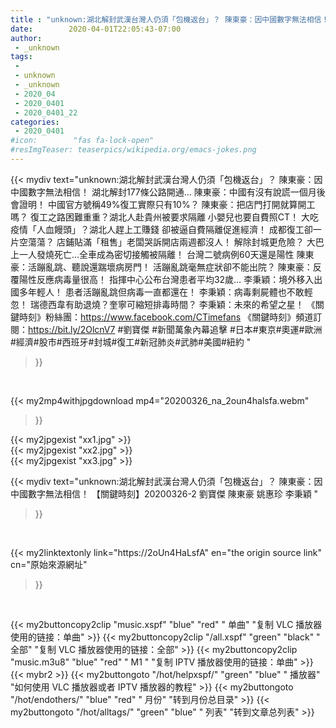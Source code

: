 ```yaml
---
title : "unknown:湖北解封武漢台灣人仍須「包機返台」？ 陳東豪：因中國數字無法相信！ 【關鍵時刻】20200326-2 劉寶傑 陳東豪 姚惠珍 李秉穎 "
date:        2020-04-01T22:05:43-07:00
author:
 - _unknown
tags:
 - 
 - unknown
 - _unknown
 - 2020_04
 - 2020_0401
 - 2020_0401_22
categories:
 - 2020_0401
#icon:        "fas fa-lock-open"
#resImgTeaser: teaserpics/wikipedia.org/emacs-jokes.png
---
```







{{< mydiv text="unknown:湖北解封武漢台灣人仍須「包機返台」？ 陳東豪：因中國數字無法相信！ 湖北解封177條公路開通… 陳東豪：中國有沒有說謊一個月後會證明！ 中國官方號稱49%復工實際只有10%？ 陳東豪：把店門打開就算開工嗎？ 復工之路困難重重？湖北人赴貴州被要求隔離 小嬰兒也要自費照CT！ 大吃疫情「人血饅頭」？湖北人趕上工賺錢 卻被逼自費隔離促進經濟！ 成都復工卻一片空蕩蕩？ 店鋪貼滿「租售」老闆哭訴開店兩週都沒人！ 解除封城更危險？ 大巴上一人發燒死亡…全車成為密切接觸被隔離！ 台灣二號病例60天還是陽性 陳東豪：活蹦亂跳、聽說還踹壞病房門！ 活蹦亂跳毫無症狀卻不能出院？ 陳東豪：反覆陽性反應病毒量很高！ 指揮中心公布台灣患者平均32歲… 李秉穎：境外移入出國多年輕人！ 患者活蹦亂跳但病毒一直都還在！ 李秉穎：病毒剩屍體也不敢輕忽！ 瑞德西韋有助退燒？奎寧可縮短排毒時間？ 李秉穎：未來的希望之星！  《關鍵時刻》粉絲團：https://www.facebook.com/CTimefans 《關鍵時刻》頻道訂閱：https://bit.ly/2OlcnV7  #劉寶傑 #新聞萬象內幕追擊 #日本#東京#奧運#歐洲#經濟#股市#西班牙#封城#復工#新冠肺炎#武肺#美國#紐約 "
>}}
<br>


{{< my2mp4withjpgdownload mp4="20200326_na_2oun4halsfa.webm"
>}}

{{< my2jpgexist "xx1.jpg" >}}<br>
{{< my2jpgexist "xx2.jpg" >}}<br>
{{< my2jpgexist "xx3.jpg" >}}<br>



{{< mydiv text="unknown:湖北解封武漢台灣人仍須「包機返台」？ 陳東豪：因中國數字無法相信！ 【關鍵時刻】20200326-2 劉寶傑 陳東豪 姚惠珍 李秉穎 "
>}}
<br>

{{< my2linktextonly link="https://2oUn4HaLsfA"
en="the origin source link" cn="原始來源網址"
>}}


<br>


{{< my2buttoncopy2clip "music.xspf"        "blue"   "red"    " 单曲"  "复制 VLC 播放器使用的链接：单曲" >}} {{< my2buttoncopy2clip "/all.xspf"         "green"  "black"  " 全部"  "复制 VLC 播放器使用的链接：全部" >}} {{< my2buttoncopy2clip "music.m3u8"        "blue"   "red"    " M1 "    "复制 IPTV 播放器使用的链接：单曲" >}} {{< mybr2 >}} {{< my2buttongoto      "/hot/helpxspf/"    "green"  "blue"   " 播放器" "如何使用 VLC 播放器或者 IPTV 播放器的教程" >}} {{< my2buttongoto      "/hot/endothers/"   "blue"   "red"    " 月份"   "转到月份总目录" >}} {{< my2buttongoto      "/hot/alltags/"     "green"  "blue"   " 列表"   "转到文章总列表" >}} 
